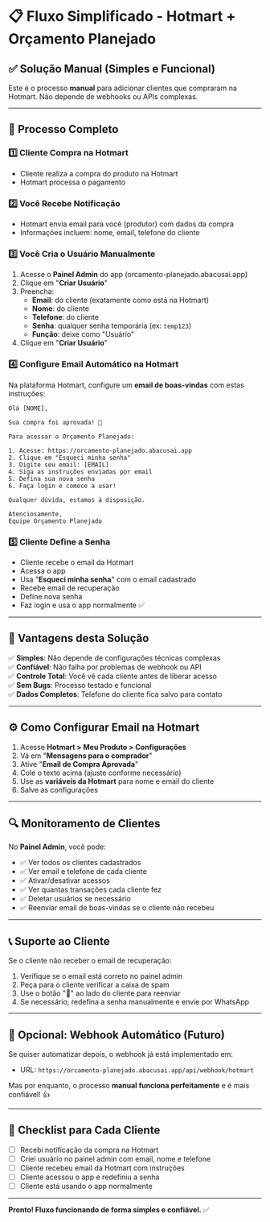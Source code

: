 
# 📋 Fluxo Simplificado - Hotmart + Orçamento Planejado

## ✅ Solução Manual (Simples e Funcional)

Este é o processo **manual** para adicionar clientes que compraram na Hotmart. Não depende de webhooks ou APIs complexas.

---

## 🔄 Processo Completo

### 1️⃣ Cliente Compra na Hotmart
- Cliente realiza a compra do produto na Hotmart
- Hotmart processa o pagamento

### 2️⃣ Você Recebe Notificação
- Hotmart envia email para você (produtor) com dados da compra
- Informações incluem: nome, email, telefone do cliente

### 3️⃣ Você Cria o Usuário Manualmente
1. Acesse o **Painel Admin** do app (orcamento-planejado.abacusai.app)
2. Clique em "**Criar Usuário**"
3. Preencha:
   - **Email**: do cliente (exatamente como está na Hotmart)
   - **Nome**: do cliente
   - **Telefone**: do cliente
   - **Senha**: qualquer senha temporária (ex: `temp123`)
   - **Função**: deixe como "Usuário"
4. Clique em "**Criar Usuário**"

### 4️⃣ Configure Email Automático na Hotmart
Na plataforma Hotmart, configure um **email de boas-vindas** com estas instruções:

```
Olá [NOME],

Sua compra foi aprovada! 🎉

Para acessar o Orçamento Planejado:

1. Acesse: https://orcamento-planejado.abacusai.app
2. Clique em "Esqueci minha senha"
3. Digite seu email: [EMAIL]
4. Siga as instruções enviadas por email
5. Defina sua nova senha
6. Faça login e comece a usar!

Qualquer dúvida, estamos à disposição.

Atenciosamente,
Equipe Orçamento Planejado
```

### 5️⃣ Cliente Define a Senha
- Cliente recebe o email da Hotmart
- Acessa o app
- Usa "**Esqueci minha senha**" com o email cadastrado
- Recebe email de recuperação
- Define nova senha
- Faz login e usa o app normalmente ✅

---

## 🎯 Vantagens desta Solução

✅ **Simples**: Não depende de configurações técnicas complexas  
✅ **Confiável**: Não falha por problemas de webhook ou API  
✅ **Controle Total**: Você vê cada cliente antes de liberar acesso  
✅ **Sem Bugs**: Processo testado e funcional  
✅ **Dados Completos**: Telefone do cliente fica salvo para contato  

---

## ⚙️ Como Configurar Email na Hotmart

1. Acesse **Hotmart > Meu Produto > Configurações**
2. Vá em "**Mensagens para o comprador**"
3. Ative "**Email de Compra Aprovada**"
4. Cole o texto acima (ajuste conforme necessário)
5. Use as **variáveis da Hotmart** para nome e email do cliente
6. Salve as configurações

---

## 🔍 Monitoramento de Clientes

No **Painel Admin**, você pode:

- ✅ Ver todos os clientes cadastrados
- ✅ Ver email e telefone de cada cliente
- ✅ Ativar/desativar acessos
- ✅ Ver quantas transações cada cliente fez
- ✅ Deletar usuários se necessário
- ✅ Reenviar email de boas-vindas se o cliente não recebeu

---

## 📞 Suporte ao Cliente

Se o cliente não receber o email de recuperação:

1. Verifique se o email está correto no painel admin
2. Peça para o cliente verificar a caixa de spam
3. Use o botão "**📧**" ao lado do cliente para reenviar
4. Se necessário, redefina a senha manualmente e envie por WhatsApp

---

## 🚀 Opcional: Webhook Automático (Futuro)

Se quiser automatizar depois, o webhook já está implementado em:
- URL: `https://orcamento-planejado.abacusai.app/api/webhook/hotmart`

Mas por enquanto, o processo **manual funciona perfeitamente** e é mais confiável! 👍

---

## 📝 Checklist para Cada Cliente

- [ ] Recebi notificação da compra na Hotmart
- [ ] Criei usuário no painel admin com email, nome e telefone
- [ ] Cliente recebeu email da Hotmart com instruções
- [ ] Cliente acessou o app e redefiniu a senha
- [ ] Cliente está usando o app normalmente

---

**Pronto! Fluxo funcionando de forma simples e confiável.** ✅
